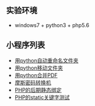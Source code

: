 ## 实验环境
* windows7 + python3 + php5.6

## 小程序列表
* <a href="https://github.com/hhe0/tools-daily/blob/master/20190122/rename-directory.py">用python自动重命名文件夹</a>
* <a href="https://github.com/hhe0/tools-daily/blob/master/20190122/move-directory.py">用python移动文件夹</a>
* <a href="https://github.com/hhe0/tools-daily/blob/master/20190126/pdf-count.py">用python合并PDF</a>
* <a href="https://github.com/hhe0/tools-daily/blob/master/20190128/MorseCode.php">摩斯密码转换机</a>
* <a href="https://github.com/hhe0/tools-daily/blob/master/20190204/foraward-static-call.php">PHP的后期静态绑定</a>
* <a href="https://github.com/hhe0/tools-daily/blob/master/20190204/static.php">PHP的static关键字测试</a>
